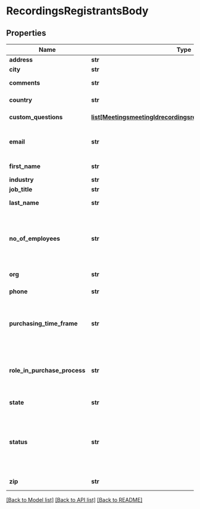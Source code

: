 # RecordingsRegistrantsBody

## Properties
Name | Type | Description | Notes
------------ | ------------- | ------------- | -------------
**address** | **str** | The registrant&#x27;s address. | [optional] 
**city** | **str** | The registrant&#x27;s city. | [optional] 
**comments** | **str** | The registrant&#x27;s questions and comments. | [optional] 
**country** | **str** | The registrant&#x27;s two-letter [country code](https://marketplace.zoom.us/docs/api-reference/other-references/abbreviation-lists#countries). | [optional] 
**custom_questions** | [**list[MeetingsmeetingIdrecordingsregistrantsCustomQuestions]**](MeetingsmeetingIdrecordingsregistrantsCustomQuestions.md) | Information about custom questions. | [optional] 
**email** | **str** | The registrant&#x27;s email address. See [Email address display rules](https://marketplace.zoom.us/docs/api-reference/using-zoom-apis#email-address) for return value details. | 
**first_name** | **str** | The registrant&#x27;s first name. | 
**industry** | **str** | The registrant&#x27;s industry. | [optional] 
**job_title** | **str** | The registrant&#x27;s job title. | [optional] 
**last_name** | **str** | The registrant&#x27;s last name. | [optional] 
**no_of_employees** | **str** | The registrant&#x27;s number of employees:  * &#x60;1-20&#x60;  * &#x60;21-50&#x60;  * &#x60;51-100&#x60;  * &#x60;101-250&#x60;  * &#x60;251-500&#x60;  * &#x60;501-1,000&#x60;  * &#x60;1,001-5,000&#x60;  * &#x60;5,001-10,000&#x60;  * &#x60;More than 10,000&#x60; | [optional] 
**org** | **str** | The registrant&#x27;s organization. | [optional] 
**phone** | **str** | The registrant&#x27;s phone number. | [optional] 
**purchasing_time_frame** | **str** | The registrant&#x27;s purchasing time frame:  * &#x60;Within a month&#x60;  * &#x60;1-3 months&#x60;  * &#x60;4-6 months&#x60;  * &#x60;More than 6 months&#x60;  * &#x60;No timeframe&#x60; | [optional] 
**role_in_purchase_process** | **str** | The registrant&#x27;s role in the purchase process:  * &#x60;Decision Maker&#x60;  * &#x60;Evaluator/Recommender&#x60;  * &#x60;Influencer&#x60;  * &#x60;Not involved&#x60; | [optional] 
**state** | **str** | The registrant&#x27;s state or province. | [optional] 
**status** | **str** | The registrant&#x27;s status:  * &#x60;approved&#x60; &amp;mdash; Registrant is approved.  * &#x60;denied&#x60; &amp;mdash; Registrant is denied.  * &#x60;pending&#x60; &amp;mdash; Registrant is waiting for approval. | [optional] 
**zip** | **str** | The registrant&#x27;s ZIP or postal code. | [optional] 

[[Back to Model list]](../README.md#documentation-for-models) [[Back to API list]](../README.md#documentation-for-api-endpoints) [[Back to README]](../README.md)

